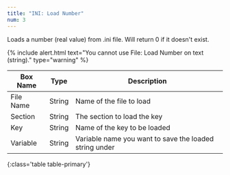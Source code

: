 ```yaml
---
title: "INI: Load Number"
num: 3
---
```


Loads a number (real value) from .ini file. Will return 0 if it doesn't exist.

{% include alert.html text="You cannot use File: Load Number on text (string)." type="warning" %} 

| Box Name | Type | Description | 
|-------|--------|--------
|File Name|	String	|Name of the file to load
|Section|	String|	The section to load the key
|Key	|String	|Name of the key to be loaded
|Variable|	String|	Variable name you want to save the loaded string under
{:class='table table-primary'}









